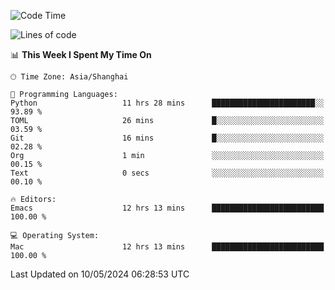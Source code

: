 <!--START_SECTION:waka-->
![Code Time](http://img.shields.io/badge/Code%20Time-1%2C952%20hrs%2021%20mins-blue)

![Lines of code](https://img.shields.io/badge/From%20Hello%20World%20I%27ve%20Written-306.0%20thousand%20lines%20of%20code-blue)

📊 **This Week I Spent My Time On** 

```text
🕑︎ Time Zone: Asia/Shanghai

💬 Programming Languages: 
Python                   11 hrs 28 mins      ███████████████████████░░   93.89 % 
TOML                     26 mins             █░░░░░░░░░░░░░░░░░░░░░░░░   03.59 % 
Git                      16 mins             █░░░░░░░░░░░░░░░░░░░░░░░░   02.28 % 
Org                      1 min               ░░░░░░░░░░░░░░░░░░░░░░░░░   00.15 % 
Text                     0 secs              ░░░░░░░░░░░░░░░░░░░░░░░░░   00.10 % 

🔥 Editors: 
Emacs                    12 hrs 13 mins      █████████████████████████   100.00 % 

💻 Operating System: 
Mac                      12 hrs 13 mins      █████████████████████████   100.00 % 
```


 Last Updated on 10/05/2024 06:28:53 UTC
<!--END_SECTION:waka-->

